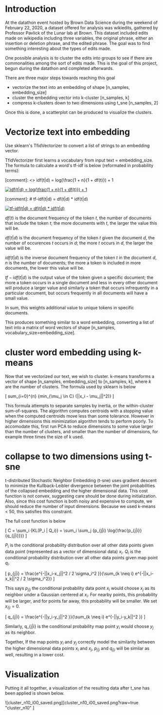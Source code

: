 
# Introduction

At the datathon event hosted by Brown Data Science during the weekend of February 22, 2020,
a dataset offered for analysis was wikiedits, gathered by Professor Pavlick of the Lunar lab
at Brown. This dataset included edits made on wikipedia including three variables, the original phrase, either an insertion or deletion phrase, and the edited phrase. The goal was to find something interesting about the types of edits made.

One possible analysis is to cluster the edits into groups to see if there are commonalities
among the sort of edits made. This is the goal of this project, begun during the datathon
and completed afterwards.

There are three major steps towards reaching this goal
 - vectorize the text into an embedding of shape [n_samples, embedding_size]
 - cluster the embedding vector into k-cluster [n_samples, k]
 - compress k-clusters down to two dimensions using t_sne [n_samples, 2]

Once this is done, a scatterplot can be produced to visualize the clusters.


# Vectorize text into embedding

Use sklearn's TfidVectorizer to convert a list of strings to an embedding vector.

TfidVectorizer first learns a vocabulary from input text = embedding_size. The formula to
calculate a word's tf-idf is below (reformated in probability terms):

<!-- perhaps this comment will work? -->

[comment]: <> idf(t|d) = log(\frac{1 + n}{1 + df(t)}) + 1

<a href="https://www.codecogs.com/eqnedit.php?latex=idf(t|d)&space;=&space;log(\frac{1&space;&plus;&space;n}{1&space;&plus;&space;df(t)})&space;&plus;&space;1" target="_blank"><img src="https://latex.codecogs.com/gif.latex?idf(t|d)&space;=&space;log(\frac{1&space;&plus;&space;n}{1&space;&plus;&space;df(t)})&space;&plus;&space;1" title="idf(t|d) = log(\frac{1 + n}{1 + df(t)}) + 1" /></a>

[comment]: # tf-idf(t|d) = df(t|d) * idf(t|d)

<a href="https://www.codecogs.com/eqnedit.php?latex=tf-idf(t|d)&space;=&space;df(t|d)&space;*&space;idf(t|d)" target="_blank"><img src="https://latex.codecogs.com/gif.latex?tf-idf(t|d)&space;=&space;df(t|d)&space;*&space;idf(t|d)" title="tf-idf(t|d) = df(t|d) * idf(t|d)" /></a>

$df(t)$ is the document frequency of the token $t$, the number of documents that include the token $t$; the more documents with $t$, the larger the value this will be.

$df(t|d)$ is the document frequency of the token $t$ given the document $d$, the number of occurences $t$ occurs in $d$; the more $t$ occurs in $d$, the larger the value will be.

$idf(t|d)$ is the inverse document frequency of the token $t$ in the document $d$, $n$ is the number of documents; the more a token is included in more documents, the lower this value will be.

$tf-idf(t|d)$ is the output value of the token given a specific document; the more a token occurs in a single document and less in every other document will produce a larger value and similarly a token that occurs infrequently in a particular document, but occurs frequently in all documents will have a small value.

In sum, this weights additional value to unique tokens in specific documents.

This produces something similar to a word embedding, converting a list of text into a matrix
of word vectors of shape [n_samples, vocabulary_size=embedding_size].


# cluster word embedding using k-means

Now that we vectorized our text, we wish to cluster. k-means transforms a vector of shape
[n_samples, embedding_size] to [n_samples, k], where $k$ are the number of clusters. The
formula used by sklearn is below

\[
 sum_{i=0}^{n} {min_{\mu_j \in C} (||x_i - \mu_j||^2)}
\]

This formula attempts to separate samples by inertia, or the within-cluster sum-of-squares. The
algorithm computes centroids with a stopping value when the computed centroids move less than
some tolerance. However in higher dimensions this minimization algorithm tends to perform poorly.
To accomodate this, first run PCA to reduce dimensions to some value larger than the number of clusters,
and smaller than the number of dimensions, for example three times the size of k used.

# collapse to two dimensions using t-sne

t-distributed Stochastic Neighbor Embedding (t-sne) uses gradient descent to minimize the Kullback-Leibler divergence between
the joint probabilities of the collapsed embedding and the higher dimensional data. This cost function
is not convex, suggesting care should be done during initialization. Also, since this cost function is
both noisy and expensive to compute, we should reduce the number of input dimensions. Because we used
k-means < 50, this satisfies this constraint.

The full cost function is below

\[
 C = \sum_i {KL(P_i | Q_i)} = \sum_i \sum_j {p_{j|i} \log{\frac{p_{j|i}}{q_{j|i}}}} 
\]

$P_i$ is the conditional probability distribution over all other data points given data point (represented
as a vector of dimensional data) $x_i$. $Q_i$ is the conditional probability distribution over all other
data points given map point $q_i$.

\[
 p_{j|i} = \frac{e^{-||x_i-x_j||^2 / 2 \sigma_i^2 }}{\sum_{k \neq i} e^{-||x_i-x_k||^2 / 2 \sigma_i^2}}
\]

This says $p_{j|i}$ the conditional probability data point $x_i$ would choose $x_j$ as its neighbor under
a Gaussian centered at $x_i$. For nearby points, this probability will be larger, and for points far away,
this probability will be smaller. We set $x_{i|i} = 0$.

\[
 q_{j|i} = \frac{e^{-||y_i-y_j||^2  }}{\sum_{k \neq i} e^{-||y_i-y_k||^2 }}
\]

Similarly, q_{j|i} is the conditional probability map point $y_i$ would choose $y_j$ as its neighbor.

Together, If the map points $y_i$ and $y_j$ correctly model the similarity between the higher dimensional
data points $x_i$ and $x_j$, $p_{j|i}$ and $q_{j|i}$ will be similar as well, resulting in a lower cost.

# Visualization

Putting it all together, a visualization of the resulting data after t_sne has been applied is shown below.

![cluster_n10_i00_saved.png][cluster_n10_i00_saved.png?raw=true "cluster_n10" ]
